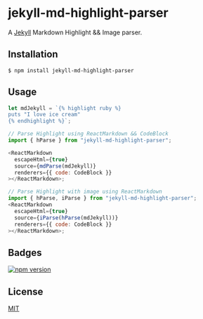 # jekyll-md-highlight-parser

A [Jekyll](https://jekyllrb.com/) Markdown Highlight && Image parser.

## Installation

```
$ npm install jekyll-md-highlight-parser
```

## Usage

```javascript
let mdJekyll = `{% highlight ruby %}
puts "I love ice cream"
{% endhighlight %}`;

// Parse Highlight using ReactMarkdown && CodeBlock
import { hParse } from "jekyll-md-highlight-parser";

<ReactMarkdown
  escapeHtml={true}
  source={mdParse(mdJekyll)}
  renderers={{ code: CodeBlock }}
></ReactMarkdown>;

// Parse Highlight with image using ReactMarkdown
import { hParse, iParse } from "jekyll-md-highlight-parser";
<ReactMarkdown
  escapeHtml={true}
  source={iParse(hParse(mdJekyll))}
  renderers={{ code: CodeBlock }}
></ReactMarkdown>;
```

## Badges

[![npm version][npm-badge-url]][npm-url]

[npm-badge-url]: https://img.shields.io/npm/v/jekyll-md-highlight-parser.svg
[npm-url]: https://www.npmjs.com/package/jekyll-md-highlight-parser

## License

[MIT](LICENSE)
